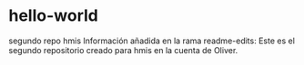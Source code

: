 # hello-world
segundo repo hmis
Información añadida en la rama readme-edits:
Este es el segundo repositorio creado para hmis en la cuenta de Oliver.
